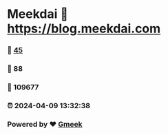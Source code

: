# Meekdai :link: https://blog.meekdai.com 
### :page_facing_up: [45](https://blog.meekdai.com/tag.html) 
### :speech_balloon: 88 
### :hibiscus: 109677 
### :alarm_clock: 2024-04-09 13:32:38 
### Powered by :heart: [Gmeek](https://github.com/Meekdai/Gmeek)
